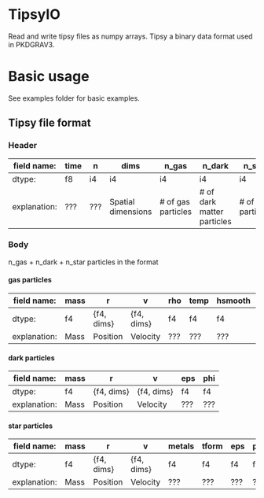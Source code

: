 # TipsyIO
Read and write tipsy files as numpy arrays. Tipsy a binary data format used in PKDGRAV3.

# Basic usage
See examples folder for basic examples.


## Tipsy file format
### Header
| field name:  | time | n   | dims               | n_gas              | n_dark                      | n_star               | pad |
|--------------|------|-----|--------------------|--------------------|-----------------------------|----------------------|-----|
| dtype:       | f8   | i4  | i4                 | i4                 | i4                          | i4                   | i4  |
| explanation: | ???  | ??? | Spatial dimensions | # of gas particles | # of  dark matter particles | # of  star particles | ??? |

### Body
n_gas + n_dark + n_star particles in the format

#### gas particles
| field name:  | mass | r          | v          | rho | temp | hsmooth | metals | phi |
|--------------|------|------------|------------|-----|------|---------|--------|-----|
| dtype:       | f4   | {f4, dims} | {f4, dims} | f4  | f4   | f4      | f4     | f4  |
| explanation: | Mass | Position   | Velocity   | ??? | ???  | ???     | ???    | ??? |

#### dark particles
| field name:  | mass | r          | v          | eps | phi |
|--------------|------|------------|------------|-----|-----|
| dtype:       | f4   | {f4, dims} | {f4, dims} | f4  | f4  |
| explanation: | Mass | Position   | Velocity   | ??? | ??? |

#### star particles
| field name:  | mass | r          | v          | metals | tform | eps | phi |
|--------------|------|------------|------------|--------|-------|-----|-----|
| dtype:       | f4   | {f4, dims} | {f4, dims} | f4     | f4    | f4  | f4  |
| explanation: | Mass | Position   | Velocity   | ???    | ???   | ??? | ??? |
